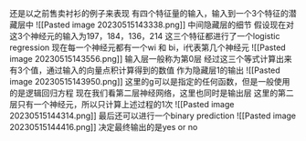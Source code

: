 还是以之前售卖衬衫的例子来表现
有四个特征量的输入，输入到一个3个特征的潜藏层中
![[Pasted image 20230515143338.png]]
中间隐藏层的细节
假设现在对这3个神经元的输入为197，184，136，214
这三个特征都进行了一个logistic regression
现在每一个神经元都有一个wi 和 bi，i代表第几个神经元
![[Pasted image 20230515143556.png]]
输入层一般称为第0层
经过这三个等式计算出来有3个值，通过输入的向量点积计算得到的数值
作为隐藏层1的输出
![[Pasted image 20230515143950.png]]
这里的g可以是指定的任何函数，但是一般使用的是逻辑回归方程
现在我们看第二层神经网络，这里也同时是输出层
这里的第二层只有一个神经元，所以只计算上述过程的1次
![[Pasted image 20230515144314.png]]
最后还可以进行一个binary prediction
![[Pasted image 20230515144416.png]]
决定最终输出的是yes or no
